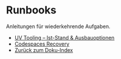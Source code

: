 # Runbooks

Anleitungen für wiederkehrende Aufgaben.

- [UV Tooling – Ist-Stand & Ausbauoptionen](uv-tooling.md)
- [Codespaces Recovery](codespaces-recovery.md)
- [Zurück zum Doku-Index](../README.md)
